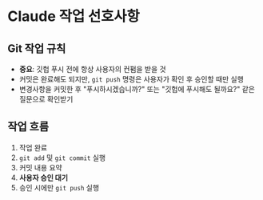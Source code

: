 # Claude 작업 선호사항

## Git 작업 규칙
- **중요**: 깃헙 푸시 전에 항상 사용자의 컨펌을 받을 것
- 커밋은 완료해도 되지만, `git push` 명령은 사용자가 확인 후 승인할 때만 실행
- 변경사항을 커밋한 후 "푸시하시겠습니까?" 또는 "깃헙에 푸시해도 될까요?" 같은 질문으로 확인받기

## 작업 흐름
1. 작업 완료
2. `git add` 및 `git commit` 실행
3. 커밋 내용 요약
4. **사용자 승인 대기**
5. 승인 시에만 `git push` 실행
